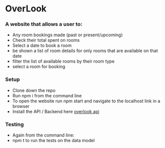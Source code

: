 # OverLook
### A website that allows a user to:
* Any room bookings made (past or present/upcoming)
* Check their total spent on rooms
* Select a date to book a room
* be shown a list of room details for only rooms that are available on that date
* filter the list of available rooms by their room type
* select a room for booking
### Setup
* Clone down the repo
* Run npm i from the command line
* To open the website run npm start and navigate to the localhost link in a browser
* Install the API / Backend here [overlook api](https://github.com/turingschool-examples/overlook-api)
### Testing
  * Again from the command line:
  * npm t to run the tests on the data model

